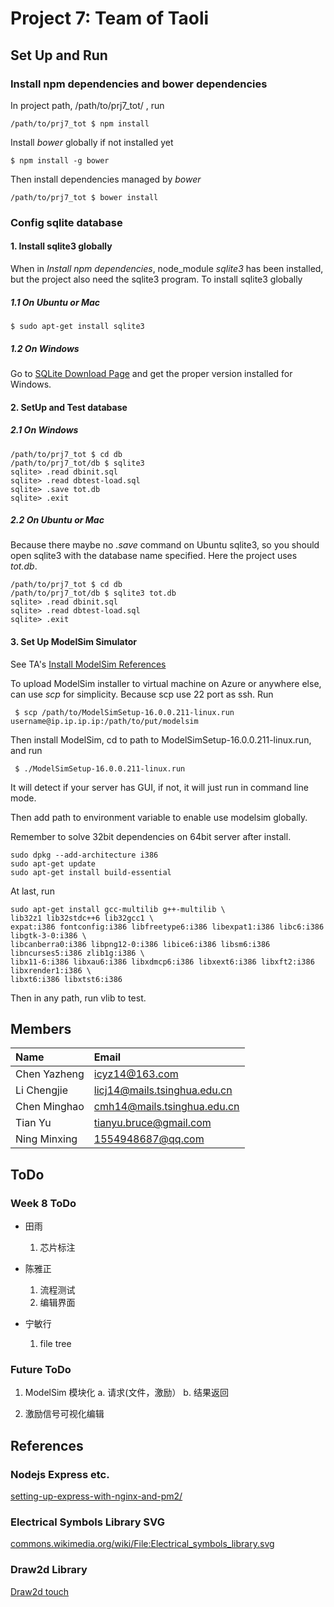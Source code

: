 # Project 7: Team of Taoli

## Set Up and Run
### Install npm dependencies and bower dependencies
In project path, /path/to/prj7_tot/ , run
```
/path/to/prj7_tot $ npm install
```
Install *bower* globally if not installed yet
```
$ npm install -g bower
```
Then install dependencies managed by *bower*
```
/path/to/prj7_tot $ bower install
```
### Config sqlite database
#### 1. Install sqlite3 globally
When in *Install npm dependencies*, node_module *sqlite3* has been installed, but the project also need the sqlite3 program.
To install sqlite3 globally
##### 1.1 On Ubuntu or Mac
```
$ sudo apt-get install sqlite3
```
##### 1.2 On Windows
Go to [SQLite Download Page](https://sqlite.org/download.html) and get the proper version installed for Windows.
#### 2. SetUp and Test database
##### 2.1 On Windows
```
/path/to/prj7_tot $ cd db
/path/to/prj7_tot/db $ sqlite3
sqlite> .read dbinit.sql
sqlite> .read dbtest-load.sql
sqlite> .save tot.db
sqlite> .exit
```
##### 2.2 On Ubuntu or Mac
Because there maybe no *.save* command on Ubuntu sqlite3, so you should open sqlite3 with the database name specified. Here the project uses *tot.db*.
```
/path/to/prj7_tot $ cd db
/path/to/prj7_tot/db $ sqlite3 tot.db
sqlite> .read dbinit.sql
sqlite> .read dbtest-load.sql
sqlite> .exit 
```
#### 3. Set Up ModelSim Simulator
See TA's [Install ModelSim References](https://github.com/xgeric/2016-SE-TA/blob/master/ModelSim%E5%AE%89%E8%A3%85%E4%BD%BF%E7%94%A8%E6%89%8B%E5%86%8C.pdf)

To upload ModelSim installer to virtual machine on Azure or anywhere else, can use *scp* for simplicity. Because scp use 22 port as ssh.
Run
```
 $ scp /path/to/ModelSimSetup-16.0.0.211-linux.run  username@ip.ip.ip.ip:/path/to/put/modelsim
``` 
Then install ModelSim, cd to path to ModelSimSetup-16.0.0.211-linux.run, and run
```
 $ ./ModelSimSetup-16.0.0.211-linux.run
``` 
It will detect if your server has GUI, if not, it will just run in command line mode.

Then add path to environment variable to enable use modelsim globally.

Remember to solve 32bit dependencies on 64bit server after install.
```
sudo dpkg --add-architecture i386
sudo apt-get update
sudo apt-get install build-essential
```
At last, run
```
sudo apt-get install gcc-multilib g++-multilib \
lib32z1 lib32stdc++6 lib32gcc1 \
expat:i386 fontconfig:i386 libfreetype6:i386 libexpat1:i386 libc6:i386 libgtk-3-0:i386 \
libcanberra0:i386 libpng12-0:i386 libice6:i386 libsm6:i386 libncurses5:i386 zlib1g:i386 \
libx11-6:i386 libxau6:i386 libxdmcp6:i386 libxext6:i386 libxft2:i386 libxrender1:i386 \
libxt6:i386 libxtst6:i386
```
Then in any path, run vlib to test. 

## Members
| Name         | Email        
|:------------ |:------------
| Chen Yazheng |icyz14@163.com
| Li Chengjie  |licj14@mails.tsinghua.edu.cn
| Chen Minghao |cmh14@mails.tsinghua.edu.cn
| Tian Yu      |tianyu.bruce@gmail.com
| Ning Minxing |1554948687@qq.com

## ToDo 

### Week 8 ToDo
* 田雨
    1. 芯片标注

* 陈雅正
    1. 流程测试
    2. 编辑界面

* 宁敏行
    1. file tree

### Future ToDo
1. ModelSim 模块化
    a. 请求(文件，激励）
    b. 结果返回

2. 激励信号可视化编辑

## References
### Nodejs Express etc.
[setting-up-express-with-nginx-and-pm2/](http://blog.danyll.com/setting-up-express-with-nginx-and-pm2/)

### Electrical Symbols Library SVG
[commons.wikimedia.org/wiki/File:Electrical_symbols_library.svg](https://commons.wikimedia.org/wiki/File:Electrical_symbols_library.svg)</br>

### Draw2d Library
[Draw2d touch](http://www.draw2d.org/draw2d/)
